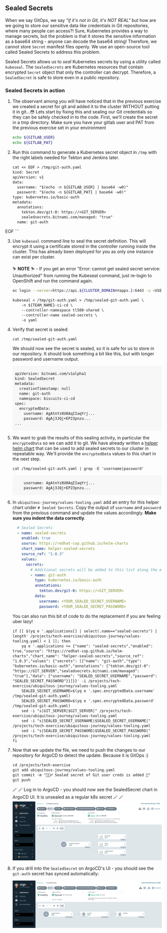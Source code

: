 ## Sealed Secrets

When we say GitOps, we say _"if it's not in Git, it's NOT REAL"_ but how are we going to store our sensitive data like credentials in Git repositories, where many people can access?! Sure, Kubernetes provides a way to manage secrets, but the problem is that it stores the sensitive information as a base64 string - anyone can decode the base64 string! Therefore, we cannot store `Secret` manifest files openly. We use an open-source tool called Sealed Secrets to address this problem.

Sealed Secrets allows us to _seal_ Kubernetes secrets by using a utility called `kubeseal`. The `SealedSecrets` are Kubernetes resources that contain encrypted `Secret` object that only the controller can decrypt. Therefore, a `SealedSecret` is safe to store even in a public repository.


### Sealed Secrets in action

1. The observant among you will have noticed that in the previous exercise we created a secret for git and added it to the cluster WITHOUT putting it in git...😳 Lets start by fixing this and sealing our Git credentials so they can be safely checked in to the code. First, we'll create the secret in a tmp directory. Make sure you have your gitlab user and PAT from the previous exercise set in your environment

    ```bash
    echo ${GITLAB_USER}
    echo ${GITLAB_PAT}
    ```

2. Run this command to generate a Kubernetes secret object in `/tmp` with the right labels needed for Tekton and Jenkins later.

    ```bash#test
    cat << EOF > /tmp/git-auth.yaml
    kind: Secret
    apiVersion: v1
    data:
      username: "$(echo -n ${GITLAB_USER} | base64 -w0)"
      password: "$(echo -n ${GITLAB_PAT} | base64 -w0)"
    type: kubernetes.io/basic-auth
    metadata:
      annotations:
        tekton.dev/git-0: https://<GIT_SERVER>
        sealedsecrets.bitnami.com/managed: "true"
      name: git-auth
EOF
    ```

3. Use `kubeseal` command line to seal the secret definition. This will encrypt it using a certificate stored in the controller running inside the cluster. This has already been deployed for you as only one instance can exist per cluster.

    <p class="warn">
        ⛷️ <b>NOTE</b> ⛷️ - If you get an error "Error: cannot get sealed secret service: Unauthorized" from running the Kubeseal command, just re-login to OpenShift and run the command again. 
    </p>

    ```bash
    oc login --server=https://api.${CLUSTER_DOMAIN##apps.}:6443 -u <USER_NAME> -p <PASSWORD>
    ```

    ```bash#test
    kubeseal < /tmp/git-auth.yaml > /tmp/sealed-git-auth.yaml \
        -n ${TEAM_NAME}-ci-cd \
        --controller-namespace tl500-shared \
        --controller-name sealed-secrets \
        -o yaml
    ```

4. Verify that secret is sealed:

    ```bash#test
    cat /tmp/sealed-git-auth.yaml 
    ```

    We should now see the secret is sealed, so it is safe for us to store in our repository. It should look something a bit like this, but with longer password and username output.

    <div class="highlight" style="background: #f7f7f7">
    <pre><code class="language-yaml">
    apiVersion: bitnami.com/v1alpha1
    kind: SealedSecret
    metadata:
      creationTimestamp: null
      name: git-auth
      namespace: biscuits-ci-cd
    spec:
      encryptedData:
        username: AgAtnYz8U0AqIIaqYrj...
        password: AgAj3JQj+EP23pnzu...
    ...
    </code></pre></div>

5. We want to grab the results of this sealing activity, in particular the `encryptedData` so we can add it to git. We have already written a <span style="color:blue;">[helper helm chart](https://github.com/redhat-cop/helm-charts/tree/master/charts/helper-sealed-secrets)</span> that can be used to add sealed secrets to our cluster in repeatable way. We'll provide the `encryptedData` values to this chart in the next step.

    ```bash#test
    cat /tmp/sealed-git-auth.yaml | grep -E 'username|password'
    ```

    <div class="highlight" style="background: #f7f7f7">
    <pre><code class="language-yaml">
        username: AgAtnYz8U0AqIIaqYrj...
        password: AgAj3JQj+EP23pnzu...
    </code></pre></div>

6. In `ubiquitous-journey/values-tooling.yaml` add an entry for this helper chart under `# Sealed Secrets`. Copy the output of `username` and `password` from the previous command and update the values accordingly. **Make sure you indent the data correctly**.

    ```yaml
      # Sealed Secrets
      - name: sealed-secrets
        enabled: true
        source: https://redhat-cop.github.io/helm-charts
        chart_name: helper-sealed-secrets
        source_ref: "1.0.3"
        values:
          secrets:
            # Additional secrets will be added to this list along the exercises.
            - name: git-auth
              type: kubernetes.io/basic-auth
              annotations:
                tekton.dev/git-0: https://<GIT_SERVER>
              data:
                username: <YOUR_SEALED_SECRET_USERNAME>
                password: <YOUR_SEALED_SECRET_PASSWORD>
    ```

    You can also run this bit of code to do the replacement if you are feeling uber lazy!

    ```bash#test
    if [[ $(yq e '.applications[] | select(.name=="sealed-secrets") | length' /projects/tech-exercise/ubiquitous-journey/values-tooling.yaml) < 1 ]]; then
        yq e '.applications += {"name": "sealed-secrets","enabled": true,"source": "https://redhat-cop.github.io/helm-charts","chart_name": "helper-sealed-secrets","source_ref": "1.0.3","values": {"secrets": [{"name": "git-auth","type": "kubernetes.io/basic-auth","annotations": {"tekton.dev/git-0": "https://GIT_SERVER","sealedsecrets.bitnami.com/managed": "true"},"data": {"username": "SEALED_SECRET_USERNAME","password": "SEALED_SECRET_PASSWORD"}}]}}' -i /projects/tech-exercise/ubiquitous-journey/values-tooling.yaml
        SEALED_SECRET_USERNAME=$(yq e '.spec.encryptedData.username' /tmp/sealed-git-auth.yaml)
        SEALED_SECRET_PASSWORD=$(yq e '.spec.encryptedData.password' /tmp/sealed-git-auth.yaml)
        sed -i "s|GIT_SERVER|$GIT_SERVER|" /projects/tech-exercise/ubiquitous-journey/values-tooling.yaml
        sed -i "s|SEALED_SECRET_USERNAME|$SEALED_SECRET_USERNAME|" /projects/tech-exercise/ubiquitous-journey/values-tooling.yaml
        sed -i "s|SEALED_SECRET_PASSWORD|$SEALED_SECRET_PASSWORD|" /projects/tech-exercise/ubiquitous-journey/values-tooling.yaml
    fi
    ```

7. Now that we update the file, we need to push the changes to our repository for ArgoCD to detect the update. Because it is GitOps :)

    ```bash#test
    cd /projects/tech-exercise
    git add ubiquitous-journey/values-tooling.yaml
    git commit -m "🕵🏻‍♂️ Sealed secret of Git user creds is added 🔎"
    git push
    ```

    🪄 🪄 Log in to ArgoCD - you should now see the SealedSecret chart in ArgoCD UI. It is unsealed as a regular k8s secret 🪄 🪄
    ![argocd-ss.png](images/argocd-ss.png)

8. If you drill into the `SealedSecret` on ArgoCD's UI - you should see the `git-auth` secret has synced automatically:

    ![argocd-git-auth-synced.png](images/argocd-git-auth-synced.png)
